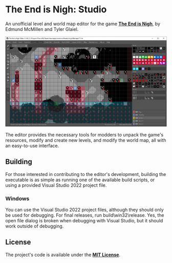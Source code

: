 # The End is Nigh: Studio

An unofficial level and world map editor for the game **[The End is Nigh](https://store.steampowered.com/app/583470/The_End_Is_Nigh/)**, by Edmund McMillen and Tyler Glaiel.

![Screenshot of The Editor in Use](dev/editor_ex.png)

The editor provides the necessary tools for modders to unpack the game's resources, modify and create new levels, and modify the world map, all with an
easy-to-use interface.

## Building

For those interested in contributing to the editor's development, building the executable is as simple as running one of the available build scripts, or
using a provided Visual Studio 2022 project file.

### Windows

You can use the Visual Studio 2022 project files, although they should only be used for debugging. For final releases, run build\win32\release. Yes, the
open file dialog is broken when debugging with Visual Studio, but it should work outside of debugging.

## License

The project's code is available under the **[MIT License](https://github.com/Finxx1/tein-studio/blob/master/LICENSE)**.
